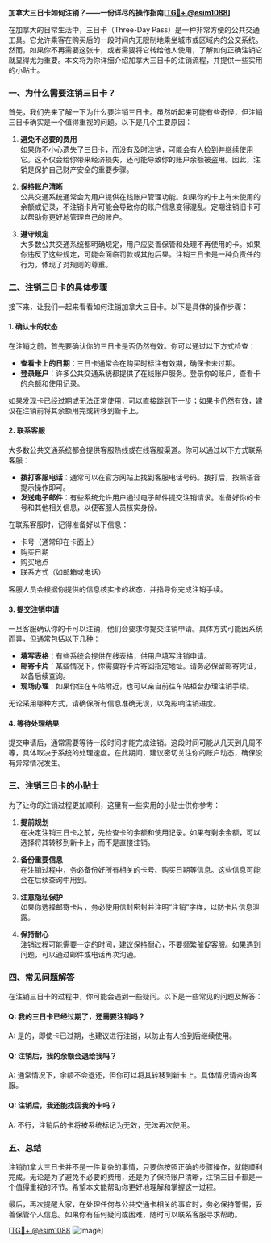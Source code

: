 **加拿大三日卡如何注销？——一份详尽的操作指南[[TG💪+ @esim1088](https://t.me/s/esim1088)]**

在加拿大的日常生活中，三日卡（Three-Day Pass）是一种非常方便的公共交通工具。它允许乘客在购买后的一段时间内无限制地乘坐城市或区域内的公交系统。然而，如果你不再需要这张卡，或者需要将它转给他人使用，了解如何正确注销它就显得尤为重要。本文将为你详细介绍加拿大三日卡的注销流程，并提供一些实用的小贴士。

### 一、为什么需要注销三日卡？

首先，我们先来了解一下为什么要注销三日卡。虽然听起来可能有些奇怪，但注销三日卡确实是一个值得重视的问题。以下是几个主要原因：

1. **避免不必要的费用**  
   如果你不小心遗失了三日卡，而没有及时注销，可能会有人捡到并继续使用它。这不仅会给你带来经济损失，还可能导致你的账户余额被盗用。因此，注销是保护自己财产安全的重要步骤。

2. **保持账户清晰**  
   公共交通系统通常会为用户提供在线账户管理功能。如果你的卡上有未使用的余额或记录，不注销卡片可能会导致你的账户信息变得混乱。定期注销旧卡可以帮助你更好地管理自己的账户。

3. **遵守规定**  
   大多数公共交通系统都明确规定，用户应妥善保管和处理不再使用的卡。如果你违反了这些规定，可能会面临罚款或其他后果。注销三日卡是一种负责任的行为，体现了对规则的尊重。

### 二、注销三日卡的具体步骤

接下来，让我们一起来看看如何注销加拿大三日卡。以下是具体的操作步骤：

#### 1. 确认卡的状态
在注销之前，首先要确认你的三日卡是否仍然有效。你可以通过以下方式检查：
- **查看卡上的日期**：三日卡通常会在购买时标注有效期，确保卡未过期。
- **登录账户**：许多公共交通系统都提供了在线账户服务。登录你的账户，查看卡的余额和使用记录。

如果发现卡已经过期或无法正常使用，可以直接跳到下一步；如果卡仍然有效，建议在注销前将其余额用完或转移到新卡上。

#### 2. 联系客服
大多数公共交通系统都会提供客服热线或在线客服渠道。你可以通过以下方式联系客服：
- **拨打客服电话**：通常可以在官方网站上找到客服电话号码。拨打后，按照语音提示操作即可。
- **发送电子邮件**：有些系统允许用户通过电子邮件提交注销请求。准备好你的卡号和其他相关信息，以便客服人员核实身份。

在联系客服时，记得准备好以下信息：
- 卡号（通常印在卡面上）
- 购买日期
- 购买地点
- 联系方式（如邮箱或电话）

客服人员会根据你提供的信息核实卡的状态，并指导你完成注销手续。

#### 3. 提交注销申请
一旦客服确认你的卡可以注销，他们会要求你提交注销申请。具体方式可能因系统而异，但通常包括以下几种：
- **填写表格**：有些系统会提供在线表格，供用户填写注销申请。
- **邮寄卡片**：某些情况下，你需要将卡片寄回指定地址。请务必保留邮寄凭证，以备后续查询。
- **现场办理**：如果你住在车站附近，也可以亲自前往车站柜台办理注销手续。

无论采用哪种方式，请确保所有信息准确无误，以免影响注销进度。

#### 4. 等待处理结果
提交申请后，通常需要等待一段时间才能完成注销。这段时间可能从几天到几周不等，具体取决于系统的处理速度。在此期间，建议密切关注你的账户动态，确保没有异常情况发生。

### 三、注销三日卡的小贴士

为了让你的注销过程更加顺利，这里有一些实用的小贴士供你参考：

1. **提前规划**  
   在决定注销三日卡之前，先检查卡的余额和使用记录。如果有剩余金额，可以选择将其转移到新卡上，而不是直接注销。

2. **备份重要信息**  
   在注销过程中，务必备份好所有相关的卡号、购买日期等信息。这些信息可能会在后续查询中用到。

3. **注意隐私保护**  
   如果你选择邮寄卡片，务必使用信封密封并注明“注销”字样，以防卡片信息泄露。

4. **保持耐心**  
   注销过程可能需要一定的时间，建议保持耐心，不要频繁催促客服。如果遇到问题，可以通过邮件或电话再次沟通。

### 四、常见问题解答

在注销三日卡的过程中，你可能会遇到一些疑问。以下是一些常见的问题及解答：

#### Q: 我的三日卡已经过期了，还需要注销吗？
A: 是的，即使卡已过期，也建议进行注销，以防止有人捡到后继续使用。

#### Q: 注销后，我的余额会退给我吗？
A: 通常情况下，余额不会退还，但你可以将其转移到新卡上。具体情况请咨询客服。

#### Q: 注销后，我还能找回我的卡吗？
A: 不行，注销后的卡将被系统标记为无效，无法再次使用。

### 五、总结

注销加拿大三日卡并不是一件复杂的事情，只要你按照正确的步骤操作，就能顺利完成。无论是为了避免不必要的费用，还是为了保持账户清晰，注销三日卡都是一个值得重视的环节。希望本文能帮助你更好地理解和掌握这一过程。

最后，再次提醒大家，在处理任何与公共交通卡相关的事宜时，务必保持警惕，妥善保管个人信息。如果你有任何疑问或困难，随时可以联系客服寻求帮助。

[[TG💪+ @esim1088](https://t.me/s/esim1088) ![Image](https://i.postimg.cc/4NQfJmqS/Snipaste-2025-05-13-00-14-12.png)]